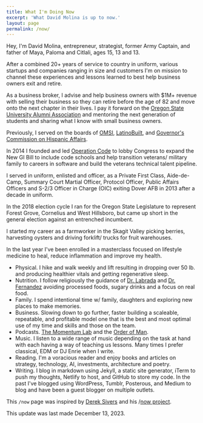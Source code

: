 ```yaml
---
title: What I'm Doing Now
excerpt: 'What David Molina is up to now.'
layout: page
permalink: /now/
---
```


Hey, I'm David Molina, entrepreneur, strategist, former Army Captain, and father of Maya, Paloma and Citlali, ages 15, 13 and 13.

After a combined 20+ years of service to country in uniform, various startups and companies ranging in size and customers I'm on mission to channel these experiences and lessons learned to best help business owners exit and retire.

As a business broker, I advise and help business owners with $1M+ revenue with selling their business so they can retire before the age of 82 and move onto the next chapter in their lives. I pay it forward on the [Oregon State University Alumni Association](https://fororegonstate.org/) and mentoring the next generation of students and sharing what I know with small business owners.

Previously, I served on the boards of [OMSI](https://omsi.edu/), [LatinoBuilt](https://latinobuilt.org/), and [Governor's Commission on Hispanic Affairs](https://www.oregon.gov/oac/ocha/Pages/index.aspx).

In 2014 I founded and led [Operation Code](https://www.operationcode.org) to lobby Congress to expand the New GI Bill to include code schools and help transition veterans/ military family to careers in software and build the veterans technical talent pipeline.

I served in uniform, enlisted and officer, as a Private First Class, Aide-de-Camp, Summary Court Martial Officer, Protocol Officer, Public Affairs Officers and S-2/3 Officer in Charge (OIC) exiting Dover AFB in 2013 after a decade in uniform.

In the 2018 election cycle I ran for the Oregon State Legislature to represent Forest Grove, Cornelius and West Hillsboro, but came up short in the general election against an entrenched incumbent.

I started my career as a farmworker in the Skagit Valley picking berries, harvesting oysters and driving forklift/ trucks for fruit warehouses.

In the last year I've been enrolled in a masterclass focused on lifestyle medicine to heal, reduce inflammation and improve my health.
- Physical. I hike and walk weekly and lift resulting in dropping over 50 lb. and producing healthier vitals and getting regenerative sleep.
- Nutrition. I follow religiously the guidance of [Dr. Labrada](https://www.facebook.com/DiabetesDrLabradanutr/) and [Dr. Fernandez](https://www.facebook.com/Dr.EduardoFernandez) avoiding processed foods, sugary drinks and a focus on real food.
- Family. I spend intentional time w/ family, daughters and exploring new places to make memories.
- Business. Slowing down to go further, faster building a scaleable, repeatable, and profitable model one that is the best and most optimal use of my time and skills and those on the team.
- Podcasts. [The Momentum Lab](https://www.charfen.com/podcast/) and the [Order of Man](https://www.orderofman.com/).
- Music. I listen to a wide range of music depending on the task at hand with each having a way of teaching us lessons. Many times I prefer classical, EDM or DJ Enrie when I write.
- Reading. I'm a voracious reader and enjoy books and articles on strategy, technology, AI, investments, architecture and poetry.
- Writing. I blog in markdown using Jekyll, a static site generator, iTerm to push my thoughts, Netlify to host, and GitHub to store my code. In the past I've blogged using WordPress, Tumblr, Posterous, and Medium to blog and have been a guest blogger on multiple outlets.

This `/now` page was inspired by [Derek Sivers](https://sivers.org/) and his /[now project](https://sivers.org/nowff).

This update was last made December 13, 2023.
